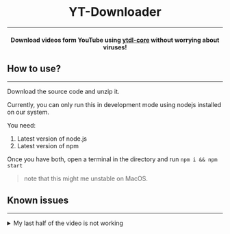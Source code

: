 <h1 style="text-align: center">YT-Downloader</h1>

---

<h4 style="text-align: center">Download videos form YouTube using <a href="https://www.npmjs.com/package/ytdl-core">ytdl-core</a> without worrying about viruses!</h4>

<h2>How to use?</h2>

---

Download the source code and unzip it.

Currently, you can only run this in development mode using nodejs installed on our system.

You need:
1) Latest version of node.js
2) Latest version of npm

Once you have both, open a terminal in the directory and run `npm i && npm start`

> note that this might me unstable on MacOS.

<h2>Known issues</h2>

---

<details>
<summary>My last half of the video is not working</summary>
<br>
As there isnt any kind of a progressbar, you might just tap on download and close it right away, you dont have to do so.
You need to give it some time to download large mp4 files. If you stop the app in midway, your video will be corrupted.
</details>